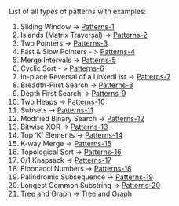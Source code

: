 List of all types of patterns with examples:
1. Sliding Window -> [Patterns-1](Patterns-1.md)
2. Islands (Matrix Traversal) ->  [Patterns-2](Patterns-2.md)
3. Two Pointers -> [Patterns-3](Patterns-3.md)
4. Fast & Slow Pointers - > [Patterns-4](Patterns-4.md)
5. Merge Intervals -> [Patterns-5](Patterns-5.md)
6. Cyclic Sort - > [Patterns-6](Patterns-6.md)
7. In-place Reversal of a LinkedList -> [Patterns-7](Patterns-7.md)
8. Breadth-First Search ->   [Patterns-8](Patterns-8.md)
9. Depth First Search -> [Patterns-9](Patterns-9.md)
10. Two Heaps ->   [Patterns-10](Patterns-10.md)
11. Subsets -> [Patterns-11](Patterns-11.md)
12. Modified Binary Search ->  [Patterns-12](Patterns-12.md)
13. Bitwise XOR -> [Patterns-13](Patterns-13.md)
14. Top ‘K’ Elements -> [Patterns-14](Patterns-14.md)
15. K-way Merge -> [Patterns-15](Patterns-15.md)
16. Topological Sort -> [Patterns-16](Patterns-16.md)
17. 0/1 Knapsack  -> [Patterns-17](Patterns-17.md)
18. Fibonacci Numbers -> [Patterns-18](Patterns-18.md)
19. Palindromic Subsequence -> [Patterns-19](Patterns-19.md)
20. Longest Common Substring -> [Patterns-20](Patterns-20.md)
21. Tree and Graph -> [Tree and Graph](Trees_and_Graphs_Checklist.md)
